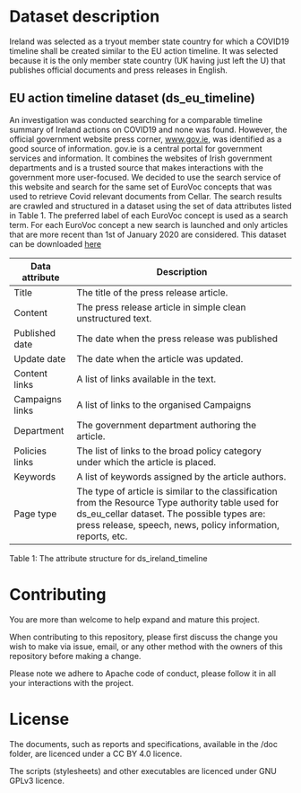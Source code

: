 # Dataset description

Ireland was selected as a tryout member state country for which a COVID19 timeline shall be created similar to the EU action timeline. It was selected because it is the only member state country (UK having just left the U) that publishes official documents and press releases in English.

## EU action timeline dataset (ds_eu_timeline)
An investigation was conducted searching for a comparable timeline summary of Ireland actions on COVID19 and none was found. However, the official government website press corner, www.gov.ie, was identified as a good source of information.
gov.ie is a central portal for government services and information. It combines the websites of Irish government departments and is a trusted source that makes interactions with the government more user-focused.
We decided to use the search service of this website and search for the same set of EuroVoc concepts that was used to retrieve Covid relevant documents from Cellar. The search results are crawled and structured in a dataset using the set of data attributes listed in Table 1.
The preferred label of each EuroVoc concept is used as a search term. For each EuroVoc concept a new search is launched and only articles that are more recent than 1st of January 2020 are considered. This dataset can be downloaded [here](http://srv.meaningfy.ws:9000/tmp-elasticsearch-dump/ds_ireland_timeline.json?Content-Disposition=attachment%3B%20filename%3D%22ds_ireland_timeline.json%22&X-Amz-Algorithm=AWS4-HMAC-SHA256&X-Amz-Credential=2zVld17bTfKk8iu0Eh9H74MywAeDV3WQ%2F20210505%2F%2Fs3%2Faws4_request&X-Amz-Date=20210505T074153Z&X-Amz-Expires=604800&X-Amz-SignedHeaders=host&X-Amz-Signature=1768c23bcbe6f6febacc0e1c17c5b406dcd42cd39e5a11a00c1112ea71aacf93)

| Data attribute | Description
| -------------- | -----------
| Title          | The title of the press release article.
| Content        | The press release article in simple clean unstructured text.
| Published date | The date when the press release was published
| Update date    | The date when the article was updated.
| Content links  | A list of links available in the text.
| Campaigns links| A list of links to the organised Campaigns
| Department     | The government department authoring the article.
| Policies links | The list of links to the broad policy category under which the article is placed.
| Keywords       | A list of keywords assigned by the article authors.
| Page type      | The type of article is similar to the classification from the Resource Type authority table used for ds_eu_cellar dataset. The possible types are: press release, speech, news, policy information,  reports, etc.

Table 1: The attribute structure for ds_ireland_timeline


# Contributing

You are more than welcome to help expand and mature this project.

When contributing to this repository, please first discuss the change you wish
to make via issue, email, or any other method with the owners of this repository
before making a change.

Please note we adhere to Apache code of conduct, please follow it in all your
interactions with the project.

# License

The documents, such as reports and specifications, available in the /doc folder,
are licenced under a CC BY 4.0 licence.

The scripts (stylesheets) and other executables are licenced under GNU GPLv3
licence.
